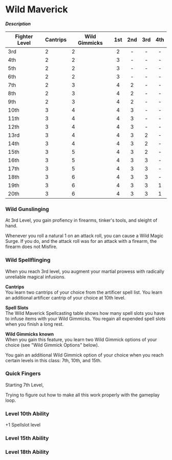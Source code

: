 # Wild Maverick
***Description***

| Fighter Level | Cantrips | Wild Gimmicks | 1st | 2nd | 3rd | 4th |
| ------------- | -------- | ------------- | :-: | :-: | :-: | :-: |
| 3rd | 2  | 2  | 2 | - | - | - |
| 4th | 2  | 2  | 3 | - | - | - |
| 5th | 2  | 2 | 3 | - | - | - |
| 6th | 2  | 2  | 3 | - | - | - |
| 7th | 2  | 3  | 4 | 2 | - | - |
| 8th | 2  | 3  | 4 | 2 | - | - |
| 9th | 2  | 3  | 4 | 2 | - | - |
| 10th | 3  | 4| 4 | 3 | - | - |
| 11th | 3  | 4 | 4 | 3 | - | - |
| 12th | 3  | 4 | 4 | 3 | - | - |
| 13rd | 3  | 4 | 4 | 3 | 2 | - |
| 14th | 3  | 4 | 4 | 3 | 2 | - |
| 15th | 3  | 5 | 4 | 3 | 2 | - |
| 16th | 3  | 5 | 4 | 3 | 3 | - |
| 17th | 3  | 5 | 4 | 3 | 3 | - |
| 18th | 3  | 6 | 4 | 3 | 3 | - |
| 19th | 3  | 6 | 4 | 3 | 3 | 1 |
| 20th | 3  | 6 | 4 | 3 | 3 | 1 |

### Wild Gunslinging
At 3rd Level, you gain profiency in firearms, tinker's tools, and sleight of hand. 

Whenever you roll a natural 1 on an attack roll, you can cause a Wild Magic Surge. If you do, and the attack roll was for an attack with a firearm, the firearm does not Misfire. 

### Wild Spellflinging
When you reach 3rd level, you augment your martial prowess with radically unreliable magical infusions.

**Cantrips**\
You learn two cantrips of your choice from the artificer spell list. You learn an additional artificer cantrip of your choice at 10th level.

**Spell Slots**\
The Wild Maverick Spellcasting table shows how many spell slots you have to infuse items with your Wild Gimmicks. You regain all expended spell slots when you finish a long rest.

**Wild Gimmicks known**\
When you gain this feature, you learn two Wild Gimmick options of your choice (see "Wild Gimmick Options" below).

You gain an additional Wild Gimmick option of your choice when you reach certain levels in this class: 7th, 10th, and 15th.

### Quick Fingers
Starting 7th Level, 

Trying to figure out how to make all this work properly with the gameplay loop. 

### Level 10th Ability
+1 Spellslot level

### Level 15th Ability

### Level 18th Ability
